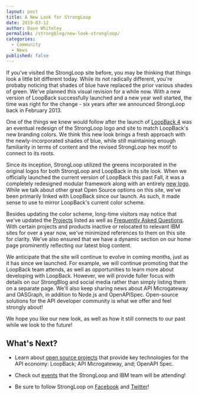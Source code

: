```yaml
---
layout: post
title: A New Look for StrongLoop
date: 2019-03-12
author: Dave Whiteley
permalink: /strongblog/new-look-strongloop/
categories:
  - Community
  - News
published: false
---
```


If you've visited the StrongLoop site before, you may be thinking that things look a little bit different today. While its not radically different, you're probaby noticing that shades of blue have replaced the prior various shades of green. We've planned this visual revision for a while now. With a new version of LoopBack successfully launched and a new year well started, the time was right for the change - six years after we announced StrongLoop back in February 2013.

One of the things we knew would follow after the launch of [LoopBack 4](http://v4.loopback.io/) was an eventual redesign of the StrongLoop logo and site to match LoopBack's new branding colors. We think this new look brings a fresh approach with the newly-incorporated shades of blue, while still maintaining enough familiarity in terms of content and the revised StrongLoop hex motif to connect to its roots. 

<!--more-->
<show original strongloop logo and loopback logo>

Since its inception, StrongLoop utilized the greens incorporated in the original logos for both StrongLoop and LoopBack in its site look. When we officially launched the current version of LoopBack this past Fall, it was a completely redesigned modular framework along with an entirely [new logo](https://strongloop.com/strongblog/thanks-loopback-4-logo/). While we talk about other great Open Source options on this site, we've been primarily linked with LoopBack since our launch. As such, it made sense to use to mirror LoopBack's current color scheme.

Besides updating the color scheme, long-time visitors may notice that we've updated the [Projects](https://strongloop.com/projects/) listed as well as [Frequently Asked Questions](https://strongloop.com/faq/). With certain projects and products inactive or relocated to relevant IBM sites for over a year now, we've minimized references to them on this site for clarity. We've also ensured that we have a dynamic section on our home page prominently reflecting our latest blog content.

We anticipate that the site will continue to evolve in coming months, just as it has since we launched. For example, we will continue promoting that the LoopBack team attends, as well as opportunities to learn more about developing with LoopBack. However, we will provide fuller focus with details on our StrongBlog and social media rather than simply listing them on a separate page. We'll also keep sharing news about API Microgateway and OASGraph, in addition to Node.js and OpenAPISpec. Open-source solutions for the API developer community is what we offer and feel strongly about!

We hope you like our new look, as well as how it still connects to our past while we look to the future!

## What's Next?

* Learn about [open source projects](https://strongloop.com/projects/) that provide key technologies for the API economy: LoopBack; API Microgateway, and; OpenAPI Spec. 

* Check out [events](https://strongloop.com/events/) that the StrongLoop and IBM team will be attending!

* Be sure to follow StrongLoop on [Facebook](https://www.facebook.com/strongloop/) and [Twitter](https://twitter.com/StrongLoop)!
